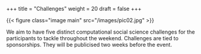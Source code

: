 +++
title = "Challenges"
weight = 20
draft = false
+++

{{< figure class="image main" src="/images/pic02.jpg" >}}

We aim to have five distinct computational social science challenges for the participants to tackle throughout the weekend. Challenges are tied to sponsorships. They will be publicised two weeks before the event.

